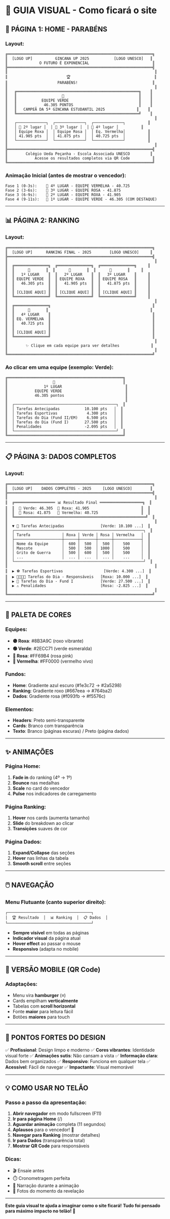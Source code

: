 # 🎨 GUIA VISUAL - Como ficará o site

## 📱 PÁGINA 1: HOME - PARABÉNS

### Layout:
```
╔════════════════════════════════════════════════════════════════╗
║  [LOGO UP]          GINCANA UP 2025           [LOGO UNESCO]   ║
║              O FUTURO É EXPONENCIAL                            ║
╠════════════════════════════════════════════════════════════════╣
║                                                                 ║
║                          🏆                                     ║
║                      PARABÉNS!                                 ║
║                                                                 ║
║   ╔══════════════════════════════════════════════════════╗    ║
║   ║                    🥇                                 ║    ║
║   ║           EQUIPE VERDE                               ║    ║
║   ║            46.305 PONTOS                             ║    ║
║   ║   CAMPEÃ DA 5ª GINCANA ESTUDANTIL 2025              ║    ║
║   ╚══════════════════════════════════════════════════════╝    ║
║                                                                 ║
║   ┌─────────────┐  ┌─────────────┐  ┌─────────────┐          ║
║   │ 🥈 2º lugar │  │ 🥉 3º lugar │  │ 🏅 4º lugar │          ║
║   │ Equipe Roxa │  │ Equipe Rosa │  │ Eq. Vermelha│          ║
║   │ 41.905 pts  │  │ 41.875 pts  │  │ 40.725 pts  │          ║
║   └─────────────┘  └─────────────┘  └─────────────┘          ║
║                                                                 ║
╠════════════════════════════════════════════════════════════════╣
║        Colégio Ueda Peçanha - Escola Associada UNESCO         ║
║            Acesse os resultados completos via QR Code          ║
╚════════════════════════════════════════════════════════════════╝
```

### Animação Inicial (antes de mostrar o vencedor):
```
Fase 1 (0-3s):    🏅 4º LUGAR - EQUIPE VERMELHA - 40.725
Fase 2 (3-6s):    🥉 3º LUGAR - EQUIPE ROSA - 41.875
Fase 3 (6-9s):    🥈 2º LUGAR - EQUIPE ROXA - 41.905
Fase 4 (9-11s):   🥇 1º LUGAR - EQUIPE VERDE - 46.305 (COM DESTAQUE)
```

---

## 📊 PÁGINA 2: RANKING

### Layout:
```
╔════════════════════════════════════════════════════════════════╗
║  [LOGO UP]      RANKING FINAL - 2025        [LOGO UNESCO]     ║
╠════════════════════════════════════════════════════════════════╣
║                                                                 ║
║  ╔═══════════════╗  ╔═══════════════╗  ╔═══════════════╗     ║
║  ║      🥇       ║  ║      🥈       ║  ║      🥉       ║     ║
║  ║   1º LUGAR    ║  ║   2º LUGAR    ║  ║   3º LUGAR    ║     ║
║  ║ EQUIPE VERDE  ║  ║ EQUIPE ROXA   ║  ║ EQUIPE ROSA   ║     ║
║  ║   46.305 pts  ║  ║   41.905 pts  ║  ║   41.875 pts  ║     ║
║  ║               ║  ║               ║  ║               ║     ║
║  ║ [CLIQUE AQUI] ║  ║ [CLIQUE AQUI] ║  ║ [CLIQUE AQUI] ║     ║
║  ╚═══════════════╝  ╚═══════════════╝  ╚═══════════════╝     ║
║                                                                 ║
║  ╔═══════════════╗                                             ║
║  ║      🏅       ║                                             ║
║  ║   4º LUGAR    ║                                             ║
║  ║ EQ. VERMELHA  ║                                             ║
║  ║   40.725 pts  ║                                             ║
║  ║               ║                                             ║
║  ║ [CLIQUE AQUI] ║                                             ║
║  ╚═══════════════╝                                             ║
║                                                                 ║
║        ✨ Clique em cada equipe para ver detalhes              ║
║                                                                 ║
╚════════════════════════════════════════════════════════════════╝
```

### Ao clicar em uma equipe (exemplo: Verde):
```
╔═══════════════════════════════════════════════════╗
║                    🥇                              ║
║                1º LUGAR                            ║
║            EQUIPE VERDE                            ║
║            46.305 pontos                           ║
║                                                    ║
║  ┌─────────────────────────────────────────────┐  ║
║  │ Tarefas Antecipadas           10.100 pts   │  ║
║  │ Tarefas Esportivas             4.300 pts   │  ║
║  │ Tarefas do Dia (Fund II/EM)    6.500 pts   │  ║
║  │ Tarefas do Dia (Fund I)       27.500 pts   │  ║
║  │ Penalidades                   -2.095 pts   │  ║
║  └─────────────────────────────────────────────┘  ║
╚═══════════════════════════════════════════════════╝
```

---

## 📋 PÁGINA 3: DADOS COMPLETOS

### Layout:
```
╔════════════════════════════════════════════════════════════════╗
║  [LOGO UP]    DADOS COMPLETOS - 2025     [LOGO UNESCO]        ║
╠════════════════════════════════════════════════════════════════╣
║                                                                 ║
║  ╔══════════════════ 📊 Resultado Final ═══════════════════╗  ║
║  ║  🥇 Verde: 46.305  🥈 Roxa: 41.905                       ║  ║
║  ║  🥉 Rosa: 41.875   🏅 Vermelha: 40.725                   ║  ║
║  ╚══════════════════════════════════════════════════════════╝  ║
║                                                                 ║
║  ▼ 📝 Tarefas Antecipadas                [Verde: 10.100 ...]  ║
║  ┌─────────────────────────────────────────────────────────┐  ║
║  │ Tarefa              │ Roxa │ Verde │ Rosa │ Vermelha   │  ║
║  ├─────────────────────┼──────┼───────┼──────┼────────────┤  ║
║  │ Nome da Equipe      │  600 │  500  │  500 │    500     │  ║
║  │ Mascote             │  500 │  500  │ 1000 │    500     │  ║
║  │ Grito de Guerra     │  500 │  600  │  500 │    500     │  ║
║  │ ...                 │  ... │  ...  │  ... │    ...     │  ║
║  └─────────────────────────────────────────────────────────┘  ║
║                                                                 ║
║  ▶ ⚽ Tarefas Esportivas                  [Verde: 4.300 ...]  ║
║  ▶ 👨‍👩‍👧‍👦 Tarefas do Dia - Responsáveis   [Roxa: 10.000 ...]  ║
║  ▶ 🎈 Tarefas do Dia - Fund I            [Verde: 27.500 ...]  ║
║  ▶ ⚠️ Penalidades                        [Rosa: -2.825 ...]  ║
║                                                                 ║
╚════════════════════════════════════════════════════════════════╝
```

---

## 🎨 PALETA DE CORES

### Equipes:
- **🟣 Roxa**: #8B3A9C (roxo vibrante)
- **🟢 Verde**: #2ECC71 (verde esmeralda)
- **🌸 Rosa**: #FF69B4 (rosa pink)
- **🔴 Vermelha**: #FF0000 (vermelho vivo)

### Fundos:
- **Home**: Gradiente azul escuro (#1e3c72 → #2a5298)
- **Ranking**: Gradiente roxo (#667eea → #764ba2)
- **Dados**: Gradiente rosa (#f093fb → #f5576c)

### Elementos:
- **Headers**: Preto semi-transparente
- **Cards**: Branco com transparência
- **Texto**: Branco (páginas escuras) / Preto (página dados)

---

## ✨ ANIMAÇÕES

### Página Home:
1. **Fade in** do ranking (4º → 1º)
2. **Bounce** nas medalhas
3. **Scale** no card do vencedor
4. **Pulse** nos indicadores de carregamento

### Página Ranking:
1. **Hover** nos cards (aumenta tamanho)
2. **Slide** do breakdown ao clicar
3. **Transições** suaves de cor

### Página Dados:
1. **Expand/Collapse** das seções
2. **Hover** nas linhas da tabela
3. **Smooth scroll** entre seções

---

## 🖱️ NAVEGAÇÃO

### Menu Flutuante (canto superior direito):
```
┌─────────────────────────────────────┐
│  🏆 Resultado  │  📊 Ranking  │  📋 Dados  │
└─────────────────────────────────────┘
```

- **Sempre visível** em todas as páginas
- **Indicador visual** da página atual
- **Hover effect** ao passar o mouse
- **Responsivo** (adapta no mobile)

---

## 📱 VERSÃO MOBILE (QR Code)

### Adaptações:
- Menu vira **hamburger** (≡)
- Cards empilham **verticalmente**
- Tabelas com **scroll horizontal**
- Fonte **maior** para leitura fácil
- Botões **maiores** para touch

---

## 🎯 PONTOS FORTES DO DESIGN

✅ **Profissional**: Design limpo e moderno
✅ **Cores vibrantes**: Identidade visual forte
✅ **Animações sutis**: Não cansam a vista
✅ **Informação clara**: Dados bem organizados
✅ **Responsivo**: Funciona em qualquer tela
✅ **Acessível**: Fácil de navegar
✅ **Impactante**: Visual memorável

---

## 💡 COMO USAR NO TELÃO

### Passo a passo da apresentação:

1. **Abrir navegador** em modo fullscreen (F11)
2. **Ir para página Home** (/)
3. **Aguardar animação** completa (11 segundos)
4. **Aplausos** para o vencedor! 🎉
5. **Navegar para Ranking** (mostrar detalhes)
6. **Ir para Dados** (transparência total)
7. **Mostrar QR Code** para responsáveis

### Dicas:
- 🎬 Ensaie antes
- ⏱️ Cronometragem perfeita
- 🎤 Narração durante a animação
- 📸 Fotos do momento da revelação

---

**Este guia visual te ajuda a imaginar como o site ficará!**
**Tudo foi pensado para máximo impacto no telão! 🚀**
